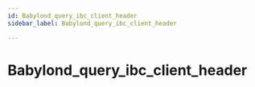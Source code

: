 ```yaml
---
id: Babylond_query_ibc_client_header
sidebar_label: Babylond_query_ibc_client_header

---
```


# Babylond_query_ibc_client_header